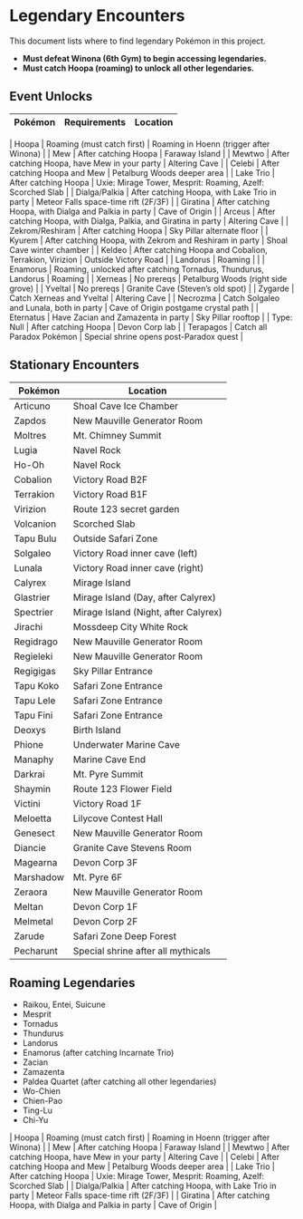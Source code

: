 # Legendary Encounters

This document lists where to find legendary Pokémon in this project.

- **Must defeat Winona (6th Gym) to begin accessing legendaries.**
- **Must catch Hoopa (roaming) to unlock all other legendaries.**

## Event Unlocks

| Pokémon         | Requirements                                                    | Location                                               |
|-----------------|-----------------------------------------------------------------|--------------------------------------------------------|

| Hoopa           | Roaming (must catch first)                | Roaming in Hoenn (trigger after Winona) |
| Mew             | After catching Hoopa                      | Faraway Island |
| Mewtwo          | After catching Hoopa, have Mew in your party | Altering Cave |
| Celebi          | After catching Hoopa and Mew              | Petalburg Woods deeper area |
| Lake Trio       | After catching Hoopa                      | Uxie: Mirage Tower, Mesprit: Roaming, Azelf: Scorched Slab |
| Dialga/Palkia   | After catching Hoopa, with Lake Trio in party | Meteor Falls space-time rift (2F/3F) |
| Giratina        | After catching Hoopa, with Dialga and Palkia in party | Cave of Origin |
| Arceus          | After catching Hoopa, with Dialga, Palkia, and Giratina in party | Altering Cave |
| Zekrom/Reshiram | After catching Hoopa                      | Sky Pillar alternate floor |
| Kyurem          | After catching Hoopa, with Zekrom and Reshiram in party | Shoal Cave winter chamber |
| Keldeo          | After catching Hoopa and Cobalion, Terrakion, Virizion | Outside Victory Road |
| Landorus        | Roaming                                   | |
| Enamorus        | Roaming, unlocked after catching Tornadus, Thundurus, Landorus | Roaming |
| Xerneas         | No prereqs                                | Petalburg Woods (right side grove) |
| Yveltal         | No prereqs                                | Granite Cave (Steven’s old spot) |
| Zygarde         | Catch Xerneas and Yveltal                 | Altering Cave |
| Necrozma        | Catch Solgaleo and Lunala, both in party  | Cave of Origin postgame crystal path |
| Eternatus       | Have Zacian and Zamazenta in party        | Sky Pillar rooftop |
| Type: Null      | After catching Hoopa                      | Devon Corp lab |
| Terapagos       | Catch all Paradox Pokémon                 | Special shrine opens post-Paradox quest |
## Stationary Encounters

| Pokémon   | Location                             |
|-----------|--------------------------------------|
| Articuno  | Shoal Cave Ice Chamber               |
| Zapdos    | New Mauville Generator Room          |
| Moltres   | Mt. Chimney Summit                   |
| Lugia     | Navel Rock                           |
| Ho-Oh     | Navel Rock                           |
| Cobalion  | Victory Road B2F                     |
| Terrakion | Victory Road B1F                     |
| Virizion  | Route 123 secret garden              |
| Volcanion | Scorched Slab                        |
| Tapu Bulu | Outside Safari Zone                  |
| Solgaleo  | Victory Road inner cave (left)       |
| Lunala    | Victory Road inner cave (right)      |
| Calyrex   | Mirage Island                        |
| Glastrier | Mirage Island (Day, after Calyrex)   |
| Spectrier | Mirage Island (Night, after Calyrex) |
| Jirachi   | Mossdeep City White Rock             |
| Regidrago | New Mauville Generator Room          |
| Regieleki | New Mauville Generator Room          |
| Regigigas | Sky Pillar Entrance                  |
| Tapu Koko | Safari Zone Entrance                 |
| Tapu Lele | Safari Zone Entrance                 |
| Tapu Fini | Safari Zone Entrance                 |
| Deoxys    | Birth Island                         |
| Phione    | Underwater Marine Cave               |
| Manaphy   | Marine Cave End                      |
| Darkrai   | Mt. Pyre Summit                      |
| Shaymin   | Route 123 Flower Field               |
| Victini   | Victory Road 1F                      |
| Meloetta  | Lilycove Contest Hall                |
| Genesect  | New Mauville Generator Room          |
| Diancie   | Granite Cave Stevens Room            |
| Magearna  | Devon Corp 3F                        |
| Marshadow | Mt. Pyre 6F                          |
| Zeraora   | New Mauville Generator Room          |
| Meltan    | Devon Corp 1F                        |
| Melmetal  | Devon Corp 2F                        |
| Zarude    | Safari Zone Deep Forest              |
| Pecharunt | Special shrine after all mythicals   |

## Roaming Legendaries

- Raikou, Entei, Suicune
- Mesprit
- Tornadus
- Thundurus
- Landorus
- Enamorus (after catching Incarnate Trio)
- Zacian
- Zamazenta
- Paldea Quartet (after catching all other legendaries)
- Wo-Chien
- Chien-Pao
- Ting-Lu
- Chi-Yu


| Hoopa           | Roaming (must catch first)                | Roaming in Hoenn (trigger after Winona) |
| Mew             | After catching Hoopa                      | Faraway Island |
| Mewtwo          | After catching Hoopa, have Mew in your party | Altering Cave |
| Celebi          | After catching Hoopa and Mew              | Petalburg Woods deeper area |
| Lake Trio       | After catching Hoopa                      | Uxie: Mirage Tower, Mesprit: Roaming, Azelf: Scorched Slab |
| Dialga/Palkia   | After catching Hoopa, with Lake Trio in party | Meteor Falls space-time rift (2F/3F) |
| Giratina        | After catching Hoopa, with Dialga and Palkia in party | Cave of Origin |
